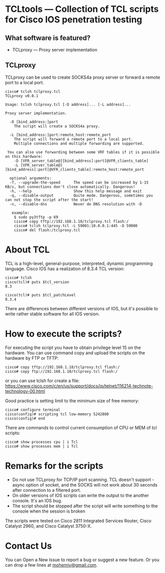 # TCLtools — Сollection of TCL scripts for Cisco IOS penetration testing

What software is featured?
---------------------------

 * TCLproxy — Proxy server implementation

TCLproxy
--------
TCLproxy can be used to create SOCKS4a proxy server or forward a remote port to a local port.

```
cisco# tclsh tclproxy.tcl
TCLproxy v0.0.1

Usage: tclsh tclproxy.tcl [-D address]... [-L address]...

Proxy server implementation.

  -D [bind_address:]port
    The script will create a SOCKS4a proxy.

  -L [bind_address:]port:remote_host:remote_port
    The script will forward a remote port to a local port.
    Multiple connections and multiple forwarding are supported.

 You can also use forwarding between some VRF tables if it is possible on this hardware:
    -D [VFR_server_table@][bind_address]:port[@VFR_clients_table]
    -L [VFR_server_table@][bind_address]:port[@VFR_clients_table]:remote_host:remote_port

  optional arguments:
  -f, --upgrade-the-speed      The speed can be increased by 1-15 KB/s, but connections don't close automatically. Dangerous!
  -h, --help                   Show this help message and exit
  -q, --disable-output         Quite mode. Dangerous, sometimes you can not stop the script after the start!
  -n, --disable-dns            Never do DNS resolution with -D

   example:
    $ sudo py3tftp -p 69
    cisco# copy tftp://192.168.1.10/tclproxy.tcl flash:/
    cisco# tclsh tclproxy.tcl -L 59001:10.0.0.1:445 -D 59000
    cisco# del flash:/tclproxy.tcl
```

About TCL
=========
TCL is a high-level, general-purpose, interpreted, dynamic programming language. Cisco IOS has a realization of 8.3.4 TCL version:

```
cisco# tclsh
cisco(tcl)# puts $tcl_version
8.3

cisco(tcl)# puts $tcl_patchLevel
8.3.4
```
There are differences between different versions of IOS, but it's possible to write rather stable software for all IOS version.


How to execute the scripts?
===========================
For executing the script you have to obtain privilege level 15 on the hardware. You can use command copy and upload the scripts on the hardware by FTP or TFTP:

```
cisco# copy tftp://192.168.1.10/tclproxy.tcl flash:/
cisco# copy ftp://192.168.1.10/tclproxy.tcl flash:/
```
or you can use tclsh for create a file: https://www.cisco.com/c/en/us/support/docs/ip/telnet/116214-technote-technology-00.html

Good practice is setting limit to the minimum size of free memory:

```
cisco# configure terminal
cisco(config)# scripting tcl low-memory 5242880
cisco(config)# end
```

There are commands to control current consumption of CPU or MEM of tcl scripts:

```
cisco# show processes cpu | i Tcl
cisco# show processes mem | i Tcl
```

Remarks for the scripts
=======================

 * Do not use TCLproxy for TCP/IP port scanning. TCL doesn't support -async option of socket, and the SOCKS will not work about 30 seconds after connection to a filtered port.
 * On older versions of IOS scripts can write the output to the another console. It's an IOS bug.
 * The script should be stopped after the script will write something to the console when the session is broken


The scripts were tested on Cisco 2811 Integrated Services Router, Cisco Catalyst 2960, and Cisco Catalyst 3750-X.

Contact Us
==========

You can Open a New Issue to report a bug or suggest a new feature. Or you can drop a few lines at mohemiv@gmail.com.
